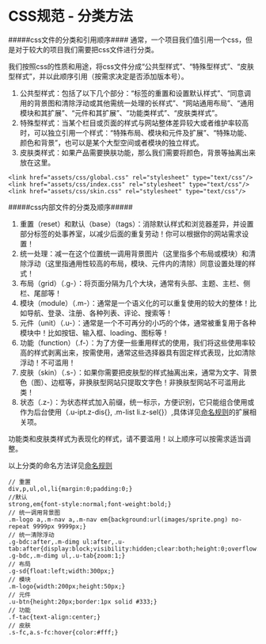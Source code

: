 CSS规范 - 分类方法
============
#####css文件的分类和引用顺序####
通常，一个项目我们值引用一个css，但是对于较大的项目我们需要把css文件进行分类。

我们按照css的性质和用途，将css文件分成“公共型样式”、“特殊型样式”、“皮肤型样式”，并以此顺序引用（按需求决定是否添加版本号）。

1.	公共型样式：包括了以下几个部分：“标签的重置和设置默认样式”、“同意调用的背景图和清除浮动或其他需统一处理的长样式”、“网站通用布局”、“通用模块和其扩展”、“元件和其扩展”、“功能类样式”、“皮肤类样式”。
2.	特殊型样式：当某个栏目或页面的样式与网站整体差异较大或者维护率较高时，可以独立引用一个样式：“特殊布局、模块和元件及扩展”、“特殊功能、颜色和背景”，也可以是某个大型空间或者模块的独立样式。
3.	皮肤类样式：如果产品需要换肤功能，那么我们需要将颜色，背景等抽离出来放在这里。
>
	<link href="assets/css/global.css" rel="stylesheet" type="text/css"/>
	<link href="assets/css/index.css" rel="stylesheet" type="text/css"/>
	<link href="assets/css/skin.css" rel="stylesheet" type="text/css"/>

#####css内部文件的分类及顺序#####
1.	重置（reset）和默认（base）（tags）：消除默认样式和浏览器差异，并设置部分标签的处事养室，以减少后面的重复劳动！你可以根据你的网站需求设置！
2.	统一处理：减一在这个位置统一调用背景图片（这里指多个布局或模块）和清除浮动（这里指通用性较高的布局，模块、元件内的清除）同意设置处理的样式！
3.	布局（grid）（.g-）：将页面分隔为几个大块，通常有头部、主题、主栏、侧栏、尾部等！
4.	模块（module）（.m-）：通常是一个语义化的可以重复使用的较大的整体！比如导航、登录、注册、各种列表、评论、搜索等！
5.	元件（unit）（.u-）：通常是一个不可再分的小巧的个体，通常被重复用于各种模块中！比如按钮、输入框、loading、图标等！
6.	功能（function）（.f-）：为了方便一些重用样式的使用，我们将这些使用率较高的样式剥离出来，按需使用，通常这些选择器具有固定样式表现，比如清除浮动！不可滥用！
7.	皮肤（skin）（.s-）：如果你需要把皮肤型的样式抽离出来，通常为文字、背景色（图）、边框等，非换肤型网站只提取文字色！非换肤型网站不可滥用此类！
8.	状态（.z-）：为状态样式加入前缀，统一标示，方便识别，它只能组合使用或作为后台使用（.u-ipt.z-dis{}, .m-list li.z-sel{}）,具体详见[命名规则](Css_Name.md "命名规则")的扩展相关项。

功能类和皮肤类样式为表现化的样式，请不要滥用！以上顺序可以按需求适当调整。

以上分类的命名方法详见[命名规则](Css_Name.md "命名规则")

	// 重置 
	div,p,ul,ol,li{margin:0;padding:0;}
	//默认
	strong,em{font-style:normal;font-weight:bold;}
	// 统一调用背景图 
	.m-logo a,.m-nav a,.m-nav em{background:url(images/sprite.png) no-repeat 9999px 9999px;}
	// 统一清除浮动 
	.g-bdc:after,.m-dimg ul:after,.u-tab:after{display:block;visibility:hidden;clear:both;height:0;overflow:hidden;content:'.';}
	.g-bdc,.m-dimg ul,.u-tab{zoom:1;}
	// 布局 
	.g-sd{float:left;width:300px;}
	// 模块 
	.m-logo{width:200px;height:50px;}
	// 元件
	.u-btn{height:20px;border:1px solid #333;}
	// 功能 
	.f-tac{text-align:center;}
	// 皮肤
	.s-fc,a.s-fc:hover{color:#fff;}


		
	
